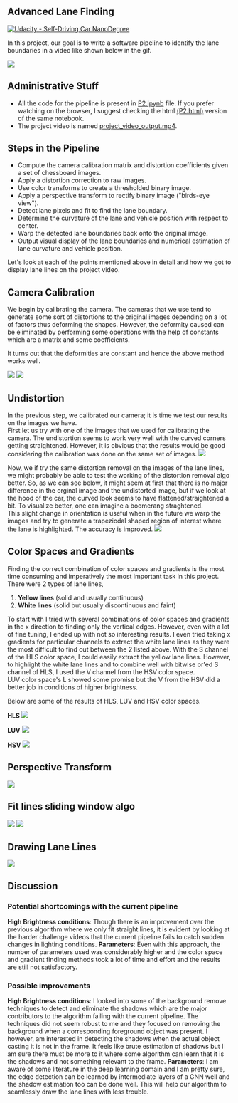 ## Advanced Lane Finding
[![Udacity - Self-Driving Car NanoDegree](https://s3.amazonaws.com/udacity-sdc/github/shield-carnd.svg)](http://www.udacity.com/drive)

In this project, our goal is to write a software pipeline to identify the lane boundaries in a video like shown below in the gif.

![](project_video_lane.gif)

## Administrative Stuff
- All the code for the pipeline is present in [P2.ipynb](P2.ipynb) file. If you prefer watching on the browser, I suggest checking the html [(P2.html)](P2.html) version of the same notebook.
- The project video is named [project_video_output.mp4](https://youtu.be/izcRpUbAXnk).


Steps in the Pipeline
---

- Compute the camera calibration matrix and distortion coefficients given a set of chessboard images.
- Apply a distortion correction to raw images.
- Use color transforms to create a thresholded binary image.
- Apply a perspective transform to rectify binary image ("birds-eye view").
- Detect lane pixels and fit to find the lane boundary.
- Determine the curvature of the lane and vehicle position with respect to center.
- Warp the detected lane boundaries back onto the original image.
- Output visual display of the lane boundaries and numerical estimation of lane curvature and vehicle position.

Let's look at each of the points mentioned above in detail and how we got to display lane lines on the project video.

## Camera Calibration

We begin by calibrating the camera. The cameras that we use tend to generate some sort of distortions to the original images depending on a lot of factors thus deforming the shapes. However, the deformity caused can be eliminated by performing some operations with the help of constants which are a matrix and some coefficients.

It turns out that the deformities are constant and hence the above method works well.

![](rubric_images/calibration2.jpg)
![](rubric_images/calibration3.jpg)

## Undistortion

In the previous step, we calibrated our camera; it is time we test our results on the images we have. <br>
First let us try with one of the images that we used for calibrating the camera. The undistortion seems to work very well with the curved corners getting straightened. However, it is obvious that the results would be good considering the calibration was done on the same set of images.
![](rubric_images/distorted_undistorted_train.png)

Now, we if try the same distortion removal on the images of the lane lines, we might probably be able to test the working of the distortion removal algo better. So, as we can see below, it might seem at first that there is no major difference in the orginal image and the undistorted image, but if we look at the hood of the car, the curved look seems to have flattened/straightened a bit. To visualize better, one can imagine a boomerang straghtened. <br>
This slight change in orientation is useful when in the future we warp the images and try to generate a trapeziodal shaped region of interest where the lane is highlighted. The accuracy is improved.
![](rubric_images/distorted_undistorted_valid.png)

## Color Spaces and Gradients
Finding the correct combination of color spaces and gradients is the most time consuming and imperatively the most important task in this project. <br>
There were 2 types of lane lines, <br>
1. __Yellow lines__ (solid and usually continuous)
2. __White lines__ (solid but usually discontinuous and faint)

To start with I tried with several combinations of color spaces and gradients in the x direction to finding only the vertical edges. However, even with a lot of fine tuning, I ended up with not so interesting results. I even tried taking x gradients for particular channels to extract the white lane lines as they were the most difficult to find out between the 2 listed above. With the S channel of the HLS color space, I could easily extract the yellow lane lines. However, to highlight the white lane lines and to combine well with bitwise or'ed S channel of HLS, I used the V channel from the HSV color space. <br>
LUV color space's L showed some promise but the V from the HSV did a better job in conditions of higher brightness.

Below are some of the results of HLS, LUV and HSV color spaces.

**HLS**
![](rubric_images/HLS.png)

**LUV**
![](rubric_images/LUV.png)

**HSV**
![](rubric_images/HSV.png)

## Perspective Transform
![](rubric_images/perspective_transform.png)

## Fit lines sliding window algo
![](rubric_images/plot_line_window1.png)
![](rubric_images/plot_line_window2.png)

## Drawing Lane Lines
![](rubric_images/lane_drawn_roc_offset_straight_lines2.jpg)

## Discussion
### Potential shortcomings with the current pipeline
__High Brightness conditions__: Though there is an improvement over the previous algorithm where we only fit straight lines, it is evident by looking at the harder challenge videos that the current pipeline fails to catch sudden changes in lighting conditions. 
__Parameters__: Even with this approach, the number of parameters used was considerably higher and the color space and gradient finding methods took a lot of time and effort and the results are still not satisfactory.

### Possible improvements
__High Brightness conditions__: I looked into some of the background remove techniques to detect and eliminate the shadows which are the major contributors to the algorithm failing with the current pipeline. The techniques did not seem robust to me and they focused on removing the background when a corresponding foreground object was present. I however, am interested in detecting the shadows when the actual object casting it is not in the frame. It feels like brute estimation of shadows but I am sure there must be more to it where some algorithm can learn that it is the shadows and not something relevant to the frame.
__Parameters__: I am aware of some literature in the deep learning domain and I am pretty sure, the edge detection can be learned by intermediate layers of a CNN well and the shadow estimation too can be done well. This will help our algorithm to seamlessly draw the lane lines with less trouble.
